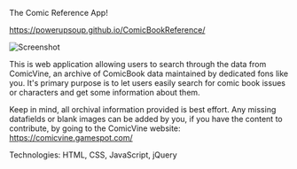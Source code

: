The Comic Reference App!

https://powerupsoup.github.io/ComicBookReference/

![Screenshot](ComicBookReference/Screenshot.png?raw=true "Screenshot of the Working App")

This is web application allowing users to search through the data from ComicVine, an archive of ComicBook data maintained by dedicated fons like you. It's primary purpose is to let users easily search for comic book issues or characters and get some information about them.

Keep in mind, all orchival information provided is best effort. Any missing datafields or blank images can be added by you, if you have the content to contribute, by going to the ComicVine website: https://comicvine.gamespot.com/

Technologies: HTML, CSS, JavaScript, jQuery
